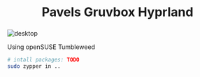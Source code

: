 <div align="center">
    <h1>Pavels Gruvbox Hyprland</h1>
    <h3></h3>
</div>


![desktop](https://images2.imgbox.com/f0/6c/Wbog0c5Z_o.png)

Using openSUSE Tumbleweed 

```bash
# intall packages: TODO
sudo zypper in ..
```
